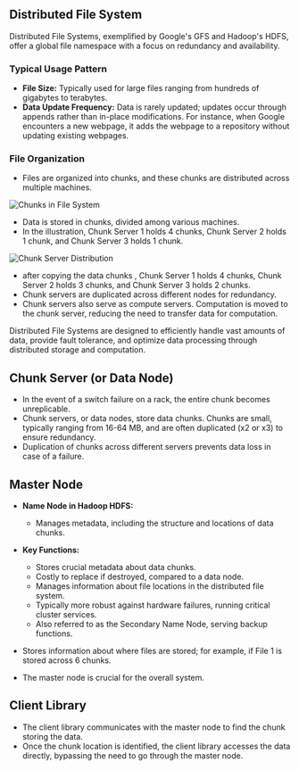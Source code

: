 ## Distributed File System

Distributed File Systems, exemplified by Google's GFS and Hadoop's HDFS, offer a global file namespace with a focus on redundancy and availability.

### Typical Usage Pattern

- **File Size:** Typically used for large files ranging from hundreds of gigabytes to terabytes.
- **Data Update Frequency:** Data is rarely updated; updates occur through appends rather than in-place modifications. For instance, when Google encounters a new webpage, it adds the webpage to a repository without updating existing webpages.

### File Organization

- Files are organized into chunks, and these chunks are distributed across multiple machines.

![Chunks in File System](chunk%20in%20file%20system.PNG)

- Data is stored in chunks, divided among various machines.
- In the illustration, Chunk Server 1 holds 4 chunks, Chunk Server 2 holds 1 chunk, and Chunk Server 3 holds 1 chunk.

![Chunk Server Distribution](chunkserver2.PNG)
 - after copying the data chunks , Chunk Server 1 holds 4 chunks, Chunk Server 2 holds 3 chunks, and Chunk Server 3 holds 2 chunks.
- Chunk servers are duplicated across different nodes for redundancy.
- Chunk servers also serve as compute servers. Computation is moved to the chunk server, reducing the need to transfer data for computation.

Distributed File Systems are designed to efficiently handle vast amounts of data, provide fault tolerance, and optimize data processing through distributed storage and computation.


## Chunk Server (or Data Node)

- In the event of a switch failure on a rack, the entire chunk becomes unreplicable.
- Chunk servers, or data nodes, store data chunks. Chunks are small, typically ranging from 16-64 MB, and are often duplicated (x2 or x3) to ensure redundancy.
- Duplication of chunks across different servers prevents data loss in case of a failure.

## Master Node

- **Name Node in Hadoop HDFS:**
    
    - Manages metadata, including the structure and locations of data chunks.
- **Key Functions:**
    
    - Stores crucial metadata about data chunks.
    - Costly to replace if destroyed, compared to a data node.
    - Manages information about file locations in the distributed file system.
    - Typically more robust against hardware failures, running critical cluster services.
    - Also referred to as the Secondary Name Node, serving backup functions.
- Stores information about where files are stored; for example, if File 1 is stored across 6 chunks.
    
- The master node is crucial for the overall system.
    

## Client Library

- The client library communicates with the master node to find the chunk storing the data.
- Once the chunk location is identified, the client library accesses the data directly, bypassing the need to go through the master node.